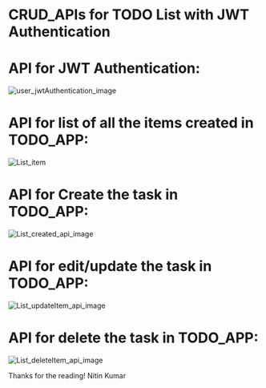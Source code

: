 # CRUD_APIs for TODO List with JWT Authentication


# API for JWT Authentication:
![user_jwtAuthentication_image](https://user-images.githubusercontent.com/106880953/183259471-efcf0091-807f-45b3-9c4a-6632b6475858.PNG)

# API for list of all the items created in TODO_APP:
![List_item](https://user-images.githubusercontent.com/106880953/183259396-622010bb-13f4-4bfb-9bae-5252dae76e0b.PNG)

# API for Create the task in TODO_APP:
![List_created_api_image](https://user-images.githubusercontent.com/106880953/183259507-8ca7363c-dc2e-4ea0-a21c-958a47b1be17.PNG)


# API for edit/update the task in TODO_APP:
![List_updateItem_api_image](https://user-images.githubusercontent.com/106880953/183259494-621c74fb-2fa6-46c2-b672-6150b4ec6e23.PNG)


# API for delete the task in TODO_APP:
![List_deleteItem_api_image](https://user-images.githubusercontent.com/106880953/183259514-7ad2ee75-3a08-41b9-bef4-abed9d6de178.PNG)


Thanks for the reading!
Nitin Kumar



